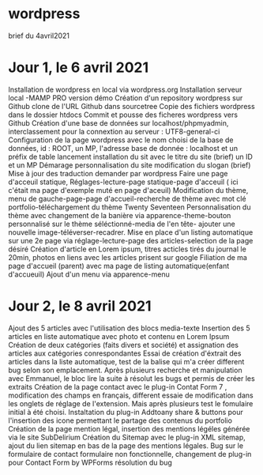 # wordpress
brief du 4avril2021
# Jour 1, le 6 avril 2021
Installation de wordpress en local via wordpress.org
Installation serveur local -MAMP PRO version démo
Création d'un repository wordpress sur Github
clone de l'URL Github dans sourcetree
Copie des fichiers wordpress dans le dossier htdocs
Commit et pousse des ficheres wordpress vers Github
Création d'une base de données sur localhost/phpmyadmin, interclassement pour la connextion au serveur : UTF8-general-ci
Configuration de la page wordpress avec le nom choisi de la base de données, id : ROOT, un MP, l'adresse base de donnée : localhost et un préfix de table
lancement installation du sit avec le titre du site (brief) un ID et un MP
Démarage personnalisation du site
modification du slogan (brief)
Mise à jour des traduction demander par wordpress
Faire une page d'acceuil statique, Réglages-lecture-page statique-page d'acceuil ( ici c'était ma page d'exemple muté en page d'aceuil)
Modification du thème, menu de gauche-page-page d'accueil-recherche de thème avec mot clé portfolio-téléchargement du thème Twenty Seventeen
Personnalisation du thème avec changement de la banière via apparence-theme-bouton personnalisé sur le thème séléctionné-media de l'en tête- ajouter une nouvelle image-téléverser-recadrer.
Mise en place d'un listing automatique sur une 2e page via réglage-lecture-page des articles-selection de la page désiré
Création d'article en Lorem ipsum, titres acticles tirés du journal le 20min, photos en liens avec les articles prisent sur google
Filiation de ma page d'accueil (parent) avec ma page de listing automatique(enfant d'accueuil)
Ajout d'un menu via apparence-menu

# Jour 2, le 8 avril 2021
Ajout des 5 articles avec l'utilisation des blocs media-texte
Insertion des 5 articles en liste automatique avec photo et contenu en Lorem Ipsum
Création de deux catégories (faits divers et société) et assignation des articles aux catégories conrespondantes
Essai de création d'éxtrait des articles dans la liste automatique, test de la balise <!--more--> qui m'a créer different bug selon son emplacement. Après plusieurs recherche et manipulation avec Emmanuel, le bloc lire la suite à résolut les bugs et permis de créer les extraits
Création de la page contact avec le plug-in Contat Form 7 , modification des champs en français, different essaie de modification dans les onglets de réglage de l'extension. Mais après plusieurs test le fomulaire initial à été choisi.
Instaltation du plug-in Addtoany share & buttons pour l'insertion des icone permettant le partage des contenus du portfolio
Création de la page mention légal, insertion des mentions légéles générée via le site SubDelirium
Création du Sitemap avec le plug-in XML sitemap, ajout du lien sitemap en bas de la page des mentions légales.
Bug sur le formulaire de contact formulaire non fonctionnelle, changement de plug-in pour Contact Form by WPForms résolution du bug